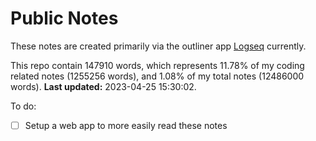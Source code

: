 # Public Notes

These notes are created primarily via the outliner app [Logseq](https://github.com/logseq/logseq) currently.

This repo contain 147910 words, which represents 11.78% of my coding related notes (1255256 words), and 1.08% of my total notes (12486000 words). **Last updated:** 2023-04-25 15:30:02. 

To do:

- [ ] Setup a web app to more easily read these notes
